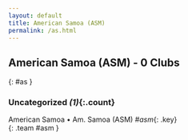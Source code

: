```yaml
---
layout: default
title: American Samoa (ASM)
permalink: /as.html
---
```



## American Samoa (ASM) - 0 Clubs
{: #as }









### Uncategorized _(1)_{:.count}


American Samoa • Am. Samoa  (ASM)  _#asm_{: .key} <br>
{: .team #asm }


 
